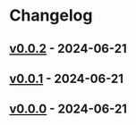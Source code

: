 # Changelog

## [v0.0.2](https://github.com/fujiwara/lambda-extensions/compare/v0.0.1...v0.0.2) - 2024-06-21

## [v0.0.1](https://github.com/fujiwara/lambda-extensions/compare/v0.0.0...v0.0.1) - 2024-06-21

## [v0.0.0](https://github.com/fujiwara/lambda-extensions/commits/v0.0.0) - 2024-06-21
